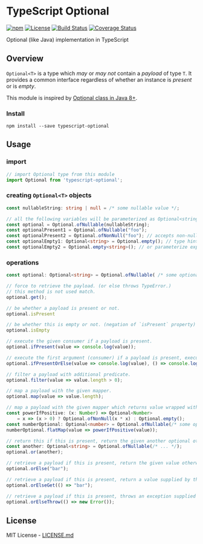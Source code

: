 # TypeScript Optional

[![npm](https://img.shields.io/npm/v/typescript-optional.svg)](https://www.npmjs.com/package/typescript-optional)
[![License](https://img.shields.io/npm/l/typescript-optional.svg)](https://www.npmjs.com/package/typescript-optional)
[![Build Status](https://travis-ci.org/bromne/typescript-optional.svg?branch=master)](https://travis-ci.org/bromne/typescript-optional)
[![Coverage Status](https://coveralls.io/repos/github/bromne/typescript-optional/badge.svg?branch=master)](https://coveralls.io/github/bromne/typescript-optional?branch=master)

Optional (like Java) implementation in TypeScript

## Overview

`Optional<T>` is a type which *may* or *may not* contain a *payload* of type `T`.
It provides a common interface regardless of whether an instance is *present* or is *empty*. 

This module is inspired by [Optional class in Java 8+](https://docs.oracle.com/javase/8/docs/api/java/util/Optional.html).

### Install

```
npm install --save typescript-optional
```

## Usage

### import

```ts
// import Optional type from this module
import Optional from 'typescript-optional';
```

### creating `Optional<T>` objects

```ts
const nullableString: string | null = /* some nullable value */;

// all the following variables will be parameterized as Optional<string>.
const optional = Optional.ofNullable(nullableString);
const optionalPresent1 = Optional.ofNullable("foo");
const optionalPresent2 = Optional.ofNonNull("foo"); // accepts non-null value (or else throws TypeError)
const optionalEmpty1: Optional<string> = Optional.empty(); // type hinting required
const optionalEmpty2 = Optional.empty<string>(); // or parameterize explicitly
```

### operations

```ts
const optional: Optional<string> = Optional.ofNullable( /* some optional value: null | string */ );

// force to retrieve the payload. (or else throws TypeError.)
// this method is not used match.
optional.get();

// be whether a payload is present or not.
optional.isPresent

// be whether this is empty or not. (negation of `isPresent` property)
optional.isEmpty

// execute the given consumer if a payload is present.
optional.ifPresent(value => console.log(value));

// execute the first argument (consumer) if a payload is present, execute the second argument (emptyAction) otherwise.
optional.ifPresentOrElse(value => console.log(value), () => console.log("empty"));

// filter a payload with additional predicate.
optional.filter(value => value.length > 0);

// map a payload with the given mapper.
optional.map(value => value.length);

// map a payload with the given mapper which returns value wrapped with Optional type.
const powerIfPositive: (x: Number) => Optional<Number>
    = x => (x > 0) ? Optional.ofNonNull(x * x) : Optional.empty();
const numberOptional: Optional<number> = Optional.ofNullable(/* some optional value: null | number */)
numberOptional.flatMap(value => powerIfPositive(value));

// return this if this is present, return the given another optional otherwise.
const another: Optional<string> = Optional.ofNullable(/* ... */);
optional.or(another);

// retrieve a payload if this is present, return the given value otherwise.
optional.orElse("bar");

// retrieve a payload if this is present, return a value supplied by the given function otherwise.
optional.orElseGet(() => "bar");

// retrieve a payload if this is present, throws an exception supplied by the given function otherwise.
optional.orElseThrow(() => new Error());
```

## License

MIT License - [LICENSE.md](LICENSE.md)
